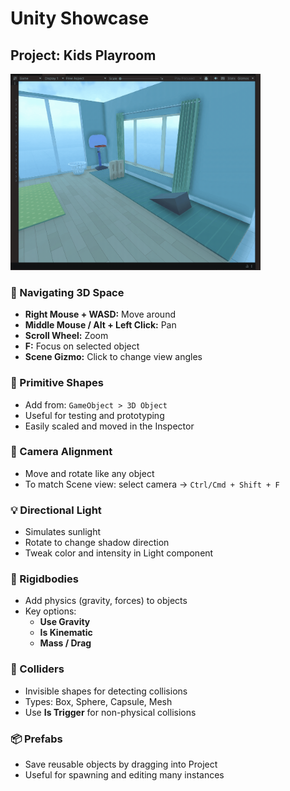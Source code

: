 # Unity Showcase

## Project: Kids Playroom

<img src="./ball-tower.gif" width="400" height="auto"/>

### 🧭 Navigating 3D Space

- **Right Mouse + WASD:** Move around
- **Middle Mouse / Alt + Left Click:** Pan
- **Scroll Wheel:** Zoom
- **F:** Focus on selected object
- **Scene Gizmo:** Click to change view angles

### 🧱 Primitive Shapes

- Add from: `GameObject > 3D Object`
- Useful for testing and prototyping
- Easily scaled and moved in the Inspector

### 🎥 Camera Alignment

- Move and rotate like any object
- To match Scene view: select camera → `Ctrl/Cmd + Shift + F`

### 💡 Directional Light

- Simulates sunlight
- Rotate to change shadow direction
- Tweak color and intensity in Light component

### 🧲 Rigidbodies

- Add physics (gravity, forces) to objects
- Key options:
  - **Use Gravity**
  - **Is Kinematic**
  - **Mass / Drag**

### 🧱 Colliders

- Invisible shapes for detecting collisions
- Types: Box, Sphere, Capsule, Mesh
- Use **Is Trigger** for non-physical collisions

### 📦 Prefabs

- Save reusable objects by dragging into Project
- Useful for spawning and editing many instances
